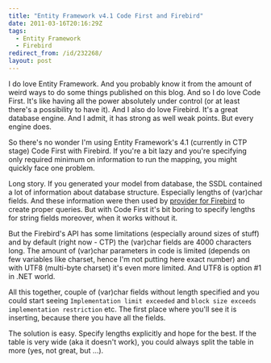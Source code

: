 ```yaml
---
title: "Entity Framework v4.1 Code First and Firebird"
date: 2011-03-16T20:16:29Z
tags:
  - Entity Framework
  - Firebird
redirect_from: /id/232268/
layout: post
---
```

I do love Entity Framework. And you probably know it from the amount of weird ways to do some things published on this blog. And so I do love Code First. It's like having all the power absolutely under control (or at least there's a possibility to have it). And I also do love Firebird. It's a great database engine. And I admit, it has strong as well weak points. But every engine does.

So there's no wonder I'm using Entity Framework's 4.1 (currently in CTP stage) Code First with Firebird. If you're a bit lazy and you're specifying only required minimum on information to run the mapping, you might quickly face one problem.

Long story. If you generated your model from database, the SSDL contained a lot of information about database structure. Especially lengths of (var)char fields. And these information were then used by [provider for Firebird][1] to create proper queries. But with Code First it's bit boring to specify lengths for string fields moreover, when it works without it.

But the Firebird's API has some limitations (especially around sizes of stuff) and by default (right now - CTP) the (var)char fields are 4000 characters long. The amount of (var)char parameters in code is limited (depends on few variables like charset, hence I'm not putting here exact number) and with UTF8 (multi-byte charset) it's even more limited. And UTF8 is option #1 in .NET world.

All this together, couple of (var)char fields without length specified and you could start seeing `Implementation limit exceeded` and `block size exceeds implementation restriction` etc. The first place where you'll see it is inserting, because there you have all the fields.

The solution is easy. Specify lengths explicitly and hope for the best. If the table is very wide (aka it doesn't work), you could always split the table in more (yes, not great, but ...).

[1]: http://www.firebirdsql.org/index.php?op=files&id=netprovider